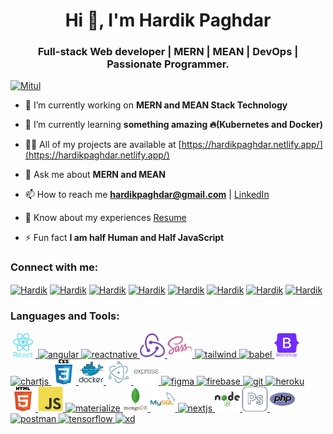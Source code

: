 <h1 align="center">Hi 👋, I'm Hardik Paghdar</h1>
<h3 align="center">Full-stack Web developer | MERN | MEAN | DevOps | Passionate Programmer.</h3>

<p align="left"> <a href="https://twitter.com/HardikPaghdar" target="blank"><img src="https://img.shields.io/twitter/follow/HardikPaghdar?logo=twitter&style=for-the-badge" alt="Mitul" /></a> </p>

- 🔭 I’m currently working on **MERN and MEAN Stack Technology**

- 🌱 I’m currently learning **something amazing 🔥(Kubernetes and Docker)**

- 👨‍💻 All of my projects are available at [https://hardikpaghdar.netlify.app/](https://hardikpaghdar.netlify.app/)

- 💬 Ask me about **MERN and MEAN**

- 📫 How to reach me **hardikpaghdar@gmail.com** | <a href="https://www.linkedin.com/in/paghdar-hardik/" rel="nofollow">LinkedIn</a>

- 📄 Know about my experiences [Resume](https://bit.ly/404uPZN)

- ⚡ Fun fact **I am half Human and Half JavaScript**

<h3 align="left">Connect with me:</h3>
<p align="left">
<a href="https://twitter.com/HardikPaghdar" target="_blank"><img align="center" src="https://cdn.jsdelivr.net/npm/simple-icons@v3/icons/twitter.svg" alt="Hardik" height="30" width="40" /></a>
<a href="https://www.linkedin.com/in/paghdar-hardik/" target="blank"><img align="center" src="https://cdn.jsdelivr.net/npm/simple-icons@3.0.1/icons/linkedin.svg" alt="Hardik" height="30" width="40" /></a>
<a href="https://stackoverflow.com/users/3598754/hardik-paghdar" target="blank"><img align="center" src="https://cdn.jsdelivr.net/npm/simple-icons@3.0.1/icons/stackoverflow.svg" alt="Hardik" height="30" width="40" /></a>
<a href="https://www.facebook.com/PaghdarHardik/" target="blank"><img align="center" src="https://cdn.jsdelivr.net/npm/simple-icons@3.0.1/icons/facebook.svg" alt="Hardik" height="30" width="40" /></a>
<a href="https://www.instagram.com/hardik_paghdar/" target="blank"><img align="center" src="https://cdn.jsdelivr.net/npm/simple-icons@3.0.1/icons/instagram.svg" alt="Hardik" height="30" width="40" /></a>
<a href="https://www.behance.net/hardikpaghdar" target="blank"><img align="center" src="https://cdn.jsdelivr.net/npm/simple-icons@3.1.0/icons/behance.svg" alt="Hardik" height="30" width="40" /></a>  
<a href="https://dribbble.com/HardikPaghdar" target="blank"><img align="center" src="https://cdn.jsdelivr.net/npm/simple-icons@3.1.0/icons/dribbble.svg" alt="Hardik" height="30" width="40" /></a>
 <a href="https://www.upwork.com/o/profiles/users/~01217cfbd7baea6a1c/" target="blank"><img align="center" src="https://cdn.jsdelivr.net/npm/simple-icons@3.1.0/icons/upwork.svg" alt="Hardik" height="30" width="40" /></a>


<h3 align="left">Languages and Tools:</h3>
<a href="https://reactjs.org/" target="_blank"> <img src="https://raw.githubusercontent.com/devicons/devicon/master/icons/react/react-original-wordmark.svg" alt="react" width="40" height="40"/> </a> <a href="https://angular.io/" target="_blank"> <img src="https://angular.io/assets/images/logos/angular/angular.svg" alt="angular" width="40" height="40"/> </a> <a href="https://reactnative.dev/" target="_blank"> <img src="https://reactnative.dev/img/header_logo.svg" alt="reactnative" width="40" height="40"/> </a> <a href="https://redux.js.org" target="_blank"> <img src="https://raw.githubusercontent.com/devicons/devicon/master/icons/redux/redux-original.svg" alt="redux" width="40" height="40"/> </a> <a href="https://sass-lang.com" target="_blank"> <img src="https://raw.githubusercontent.com/devicons/devicon/master/icons/sass/sass-original.svg" alt="sass" width="40" height="40"/> </a> <a href="https://tailwindcss.com/" target="_blank"> <img src="https://www.vectorlogo.zone/logos/tailwindcss/tailwindcss-icon.svg" alt="tailwind" width="40" height="40"/> </a> <a href="https://babeljs.io/" target="_blank"> <img src="https://www.vectorlogo.zone/logos/babeljs/babeljs-icon.svg" alt="babel" width="40" height="40"/> </a> <a href="https://getbootstrap.com" target="_blank"> <img src="https://raw.githubusercontent.com/devicons/devicon/master/icons/bootstrap/bootstrap-plain-wordmark.svg" alt="bootstrap" width="40" height="40"/> </a> <a href="https://www.chartjs.org" target="_blank"> <img src="https://www.chartjs.org/media/logo-title.svg" alt="chartjs" width="40" height="40"/> </a> <a href="https://www.w3schools.com/css/" target="_blank"> <img src="https://raw.githubusercontent.com/devicons/devicon/master/icons/css3/css3-original-wordmark.svg" alt="css3" width="40" height="40"/> </a> <a href="https://www.docker.com/" target="_blank"> <img src="https://raw.githubusercontent.com/devicons/devicon/master/icons/docker/docker-original-wordmark.svg" alt="docker" width="40" height="40"/> </a> <a href="https://www.electronjs.org" target="_blank"> <img src="https://raw.githubusercontent.com/devicons/devicon/master/icons/electron/electron-original.svg" alt="electron" width="40" height="40"/> </a> <a href="https://expressjs.com" target="_blank"> <img src="https://raw.githubusercontent.com/devicons/devicon/master/icons/express/express-original-wordmark.svg" alt="express" width="40" height="40"/> </a> <a href="https://www.figma.com/" target="_blank"> <img src="https://www.vectorlogo.zone/logos/figma/figma-icon.svg" alt="figma" width="40" height="40"/> </a> <a href="https://firebase.google.com/" target="_blank"> <img src="https://www.vectorlogo.zone/logos/firebase/firebase-icon.svg" alt="firebase" width="40" height="40"/> </a> <a href="https://git-scm.com/" target="_blank"> <img src="https://www.vectorlogo.zone/logos/git-scm/git-scm-icon.svg" alt="git" width="40" height="40"/> </a> <a href="https://heroku.com" target="_blank"> <img src="https://www.vectorlogo.zone/logos/heroku/heroku-icon.svg" alt="heroku" width="40" height="40"/> </a> <a href="https://www.w3.org/html/" target="_blank"> <img src="https://raw.githubusercontent.com/devicons/devicon/master/icons/html5/html5-original-wordmark.svg" alt="html5" width="40" height="40"/> </a> <a href="https://developer.mozilla.org/en-US/docs/Web/JavaScript" target="_blank"> <img src="https://raw.githubusercontent.com/devicons/devicon/master/icons/javascript/javascript-original.svg" alt="javascript" width="40" height="40"/> </a> <a href="https://materializecss.com/" target="_blank"> <img src="https://raw.githubusercontent.com/prplx/svg-logos/5585531d45d294869c4eaab4d7cf2e9c167710a9/svg/materialize.svg" alt="materialize" width="40" height="40"/> </a> <a href="https://www.mongodb.com/" target="_blank"> <img src="https://raw.githubusercontent.com/devicons/devicon/master/icons/mongodb/mongodb-original-wordmark.svg" alt="mongodb" width="40" height="40"/> </a> <a href="https://www.mysql.com/" target="_blank"> <img src="https://raw.githubusercontent.com/devicons/devicon/master/icons/mysql/mysql-original-wordmark.svg" alt="mysql" width="40" height="40"/> </a> <a href="https://nextjs.org/" target="_blank"> <img src="https://cdn.cdnlogo.com/logos/n/80/next-js.svg" alt="nextjs" width="40" height="40"/> </a> <a href="https://nodejs.org" target="_blank"> <img src="https://raw.githubusercontent.com/devicons/devicon/master/icons/nodejs/nodejs-original-wordmark.svg" alt="nodejs" width="40" height="40"/> </a> <a href="https://www.photoshop.com/en" target="_blank"> <img src="https://raw.githubusercontent.com/devicons/devicon/master/icons/photoshop/photoshop-line.svg" alt="photoshop" width="40" height="40"/> </a> <a href="https://www.php.net" target="_blank"> <img src="https://raw.githubusercontent.com/devicons/devicon/master/icons/php/php-original.svg" alt="php" width="40" height="40"/> </a> <a href="https://postman.com" target="_blank"> <img src="https://www.vectorlogo.zone/logos/getpostman/getpostman-icon.svg" alt="postman" width="40" height="40"/> </a>  <a href="https://www.tensorflow.org" target="_blank"> <img src="https://www.vectorlogo.zone/logos/amazon_aws/amazon_aws-ar21.svg" alt="tensorflow" width="40" height="40"/> </a> <a href="https://www.adobe.com/products/xd.html" target="_blank"> <img src="https://cdn.worldvectorlogo.com/logos/adobe-xd.svg" alt="xd" width="40" height="40"/> </a> </p>

